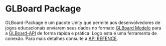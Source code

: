 # GLBoard Package
GLBoard-Package é um pacote Unity que permite aos desenvolvedores de jogos educacionais enviarem seus dados no formato [GLBoard Modelo](https://glboard.bit.ai/rdc/ZphOBk8Le0P4q7PJ) para a [GLBoard-API](https://glboard.bit.ai/rdc/ZphOBk8Le0P4q7PJ) de forma rápida e prática. Logo esta é uma ferramenta de conexão. 
Para mais detalhes consulte a [API REFENCE](https://glboard.bit.ai/rdc/bgZT6cn2VsnWUKMn).
